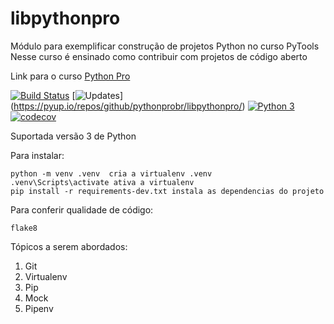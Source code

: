 # libpythonpro

Módulo para exemplificar construção de projetos Python no curso PyTools 
Nesse curso é ensinado como contribuir com projetos de código aberto 

Link para o curso [Python Pro](https://www.python.pro.br/)

[![Build Status](https://travis-ci.org/pythonprobr/libpythonpro.svg?branch=master)](https://travis-ci.org/pythonprobr/libpythonpro) [![Updates](https://pyup.io/repos/github/pythonprobr/libpythonpro/shield.svg)]
(https://pyup.io/repos/github/pythonprobr/libpythonpro/)
[![Python 3](https://pyup.io/repos/github/pythonprobr/libpythonpro/python-3-shield.svg)](https://pyup.io/repos/github/pythonprobr/libpythonpro/)
[![codecov](https://codecov.io/gh/pythonprobr/libpythonpro/branch/master/graph/badge.svg)](https://codecov.io/gh/pythonprobr/libpythonpro)

Suportada versão 3 de Python


Para instalar:

```console
python -m venv .venv  cria a virtualenv .venv
.venv\Scripts\activate ativa a virtualenv
pip install -r requirements-dev.txt instala as dependencias do projeto

```

Para conferir qualidade de código:

```console
flake8
```

Tópicos a serem abordados:
 1. Git
 2. Virtualenv
 3. Pip
 4. Mock
 5. Pipenv
